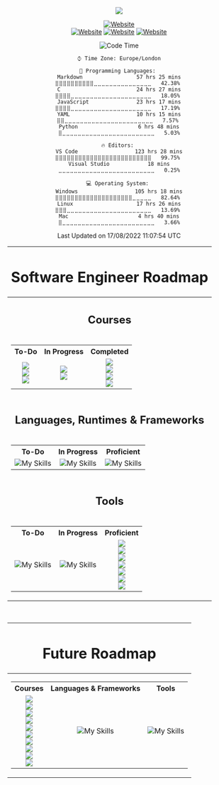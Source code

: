 <!-- Title SVG Start -->
<div align="center">

<a href="https://github.com/liamfrazer/"><img src="https://readme-typing-svg.herokuapp.com?size=50&duration=5000&color=0D7EBF&center=true&vCenter=true&width=900&lines=Liam+Frazer;Senior+AI+Conversation+Analyst;%F0%9F%9A%80%F0%9F%9A%80%F0%9F%9A%80;Future+Software+Engineer"></a>

</div>
<!-- Title SVG End -->

<!-- Websites & Socials Start -->

<div align="center">

[![Website](https://img.shields.io/website?label=frz.dev&style=for-the-badge&url=https%3A%2F%2Ffrz.dev)](https://frz.dev)<br>
[![Website](https://img.shields.io/website?label=liamfrazer.com&style=for-the-badge&url=https%3A%2F%2Fliamfrazer.com)](https://liamfrazer.com)
[![Website](https://img.shields.io/website?label=dinomino.com&style=for-the-badge&url=https%3A%2F%2Fdinomino.com)](https://dinomino.com)
[![Website](https://img.shields.io/website?label=adaptoken.com&style=for-the-badge&url=https%3A%2F%2Fadaptoken.com)](https://adaptoken.com)

</div>

<!-- Websites & Socials End -->

<div align="center">

<!--START_SECTION:waka-->
![Code Time](http://img.shields.io/badge/Code%20Time%20Since%2020th%20March%202022-100%20hrs%203%20mins-blue)

```text
⌚︎ Time Zone: Europe/London

💬 Programming Languages: 
Markdown                 57 hrs 25 mins      ⣿⣿⣿⣿⣿⣿⣿⣿⣿⣿⣀⣀⣀⣀⣀⣀⣀⣀⣀⣀⣀⣀⣀⣀⣀   42.38% 
C                        24 hrs 27 mins      ⣿⣿⣿⣿⣀⣀⣀⣀⣀⣀⣀⣀⣀⣀⣀⣀⣀⣀⣀⣀⣀⣀⣀⣀⣀   18.05% 
JavaScript               23 hrs 17 mins      ⣿⣿⣿⣿⣀⣀⣀⣀⣀⣀⣀⣀⣀⣀⣀⣀⣀⣀⣀⣀⣀⣀⣀⣀⣀   17.19% 
YAML                     10 hrs 15 mins      ⣿⣿⣀⣀⣀⣀⣀⣀⣀⣀⣀⣀⣀⣀⣀⣀⣀⣀⣀⣀⣀⣀⣀⣀⣀   7.57% 
Python                   6 hrs 48 mins       ⣿⣀⣀⣀⣀⣀⣀⣀⣀⣀⣀⣀⣀⣀⣀⣀⣀⣀⣀⣀⣀⣀⣀⣀⣀   5.03%

🔥 Editors: 
VS Code                  123 hrs 28 mins     ⣿⣿⣿⣿⣿⣿⣿⣿⣿⣿⣿⣿⣿⣿⣿⣿⣿⣿⣿⣿⣿⣿⣿⣿⣿   99.75% 
Visual Studio            18 mins             ⣀⣀⣀⣀⣀⣀⣀⣀⣀⣀⣀⣀⣀⣀⣀⣀⣀⣀⣀⣀⣀⣀⣀⣀⣀   0.25%

💻 Operating System: 
Windows                  105 hrs 18 mins     ⣿⣿⣿⣿⣿⣿⣿⣿⣿⣿⣿⣿⣿⣿⣿⣿⣿⣿⣿⣿⣀⣀⣀⣀⣀   82.64% 
Linux                    17 hrs 26 mins      ⣿⣿⣿⣀⣀⣀⣀⣀⣀⣀⣀⣀⣀⣀⣀⣀⣀⣀⣀⣀⣀⣀⣀⣀⣀   13.69% 
Mac                      4 hrs 40 mins       ⣿⣀⣀⣀⣀⣀⣀⣀⣀⣀⣀⣀⣀⣀⣀⣀⣀⣀⣀⣀⣀⣀⣀⣀⣀   3.66%

```


 Last Updated on 17/08/2022 11:07:54 UTC
<!--END_SECTION:waka-->
</div>

<!-- Software Engineer Roadmap Start -->
<div align="center">

| <div align="center"><h1>Software Engineer Roadmap</hr1></div>                                                                                                                                                                                                                                                                                                                                                                                                                                                                                                                                                                                                                                                                                                                                                                                                                                                                                                                                                                                                                                                                                                                                                                                                                                                                                                                                                                                                                                                                                                                                                                                                                                                                                                                                                                                                                                                                                                                                                                                                                                                                                                                                                                                                                                                                                                                                                                                                                                                                                                                                                                                                                                                                                                                                                                                                                                                |
| ------------------------------------------------------------------------------------------------------------------------------------------------------------------------------------------------------------------------------------------------------------------------------------------------------------------------------------------------------------------------------------------------------------------------------------------------------------------------------------------------------------------------------------------------------------------------------------------------------------------------------------------------------------------------------------------------------------------------------------------------------------------------------------------------------------------------------------------------------------------------------------------------------------------------------------------------------------------------------------------------------------------------------------------------------------------------------------------------------------------------------------------------------------------------------------------------------------------------------------------------------------------------------------------------------------------------------------------------------------------------------------------------------------------------------------------------------------------------------------------------------------------------------------------------------------------------------------------------------------------------------------------------------------------------------------------------------------------------------------------------------------------------------------------------------------------------------------------------------------------------------------------------------------------------------------------------------------------------------------------------------------------------------------------------------------------------------------------------------------------------------------------------------------------------------------------------------------------------------------------------------------------------------------------------------------------------------------------------------------------------------------------------------------------------------------------------------------------------------------------------------------------------------------------------------------------------------------------------------------------------------------------------------------------------------------------------------------------------------------------------------------------------------------------------------------------------------------------------------------------------------------------------------------ |
| <div align="center"><h2>Courses</h2></div>                                                                                                                                                                                                                                                                                                                                                                                                                                                                                                                                                                                                                                                                                                                                                                                                                                                                                                                                                                                                                                                                                                                                                                                                                                                                                                                                                                                                                                                                                                                                                                                                                                                                                                                                                                                                                                                                                                                                                                                                                                                                                                                                                                                                                                                                                                                                                                                                                                                                                                                                                                                                                                                                                                                                                                                                                                                                   |
| <div align="center"><table><tr><th><div align="center">To-Do</th><th><div align="center">In Progress</th><th><div align="center">Completed</th></tr><tr><td align="center">[![](https://img.shields.io/badge/Harvard-CS50X-informational?style=flat&logo=edx&idea&logoColor=02262B&color=blue)][cs50x]<br>[![](https://img.shields.io/badge/Course-The_Odin_Project-informational?style=flat&idea&logoColor=E3B465&color=blue)][top]<br>[![](https://img.shields.io/badge/Course-Full_Stack_Open_2022-informational?style=flat&idea&logoColor=F9F9F9&color=blue)][fso2022]</td><td align="center">[![](https://img.shields.io/badge/ZTM-Complete_Web_Developer-informational?style=flat&logo=&idea&logoColor=02262B&color=blue)][ztmbackend]<br>[![](https://img.shields.io/badge/ZTM-Complete_Node.js_Developer-informational?style=flat&logo=&idea&logoColor=02262B&color=blue)][ztmbackend]</td><td align="center">[![](https://img.shields.io/badge/Coursera-Learning_How_to_Learn-informational?style=flat&logo=Coursera&idea&logoColor=0056D2&color=blue)][lhtl]<br>[![](https://img.shields.io/badge/MTA-Security_Fundamentals-informational?style=flat&logo=microsoft&idea&logoColor=258FFA&color=blue)][mta]<br>[![](https://img.shields.io/badge/MTA-Networking_Fundamentals-informational?style=flat&logo=microsoft&idea&logoColor=258FFA&color=blue)][mta]<br>[![](https://img.shields.io/badge/MTA-Server_Fundamentals-informational?style=flat&logo=microsoft&idea&logoColor=258FFA&color=blue)][mta]</td></tr></table></div> |
| <div align="center"><h2>Languages, Runtimes & Frameworks</h2></div>                                                                                                                                                                                                                                                                                                                                                                                                                                                                                                                                                                                                                                                                                                                                                                                                                                                                                                                                                                                                                                                                                                                                                                                                                                                                                                                                                                                                                                                                                                                                                                                                                                                                                                                                                                                                                                                                                                                                                                                                                                                                                                                                                                                                                                                                                                                                                                                                                                                                                                                                                                                                                                                                                                                                                                                                                                                    |
| <div align="center"><table><tr><th><div align="center">To-Do</th><th><div align="center">In Progress</th><th><div align="center">Proficient</th></tr><tr><td align="center">![My Skills](https://skillicons.dev/icons?i=c,python,java,golang,flask&theme=dark&perline=3)</td><td align="center">![My Skills](https://skillicons.dev/icons?i=html,css,javascript,react,nodejs,mongodb,express,graphql,redux&theme=dark&perline=3)</td><td align="center">![My Skills](https://skillicons.dev/icons?i=spring,markdown&theme=dark&perline=3)</td></tr></table></div>                                                                                                                                                                                                                                         |
| <div align="center"><h2>Tools</h3></div>                                                                                                                                                                                                                                                                                                                                                                                                                                                                                                                                                                                                                                                                                                                                                                                                                                                                                                                                                                                                                                                                                                                                                                                                                                                                                                                                                                                                                                                                                                                                                                                                                                                                                                                                                                                                                                                                                                                                                                                                                                                                                                                                                                                                                                                                                                                                                                                                                                                                                                                                                                                                                                                                                                                                                                                                                                                                     |
| <div align="center"><table><tr><th><div align="center">To-Do</th><th><div align="center">In Progress</th><th><div align="center">Proficient</th></tr><tr><td align="center">![My Skills](https://skillicons.dev/icons?i=,jenkins,&theme=dark&perline=3)</td><td align="center">![My Skills](https://skillicons.dev/icons?i=vscode,git,github,,docker&theme=dark&perline=3)</td><td align="center">[![](https://img.shields.io/badge/IBM_WATSON_ASSISTANT-44A2D2?style=for-the-badge&logo=&logoColor=white)][ibmwatson]<br>[![](https://img.shields.io/badge/TODOIST-E44332?style=for-the-badge&logo=todoist&logoColor=white)][todoist]<br>[![](https://img.shields.io/badge/SERVICENOW-58C047?style=for-the-badge&logo=&logoColor=white)][servicenow]<br>[![](https://img.shields.io/badge/OBSIDIAN-8B77DE?style=for-the-badge&logo=obsidian&logoColor=white)][obsidian]<br>[![](https://img.shields.io/badge/LIVEPERSON-FA722D?style=for-the-badge&logo=&logoColor=white)][liveperson]<br>[![](https://img.shields.io/badge/JIRA-0A0FFF?style=for-the-badge&logo=jira&logoColor=white)][jira]<br>[![](https://img.shields.io/badge/ANKI-9B9B9B?style=for-the-badge&logo=&logoColor=white)][anki]</td></tr></table></div>                                                                                                                                                                                                                                                                                                                                                                                                                                                                                                                                                                                                                                                                                                                |





</div>

<br/>

<!-- Software Engineer Roadmap End -->

<!-- Software Engineer Future Roadmap Start -->

<div align="center">

| <div align="center"><h1>Future Roadmap</hr1></div> |     
|:----------:|
| <div align="center"><table><tr><th align="center"><div align="center">Courses</th><th align="center"><div align="center">Languages & Frameworks</th><th align="center"><div align="center">Tools</th></tr><tr><td align="center">[![](https://img.shields.io/badge/Harvard-CS50G-informational?style=flat&logo=edx&idea&logoColor=02262B&color=blue)][cs50g]<br>[![](https://img.shields.io/badge/Harvard-CS50W-informational?style=flat&logo=edx&idea&logoColor=02262B&color=blue)][cs50w]<br>[![](https://img.shields.io/badge/Udemy-Automate_the_Boring_Stuff-informational?style=flat&logo=Udemy&idea&logoColor=A435F0&color=blue)][automateboring]<br>[![](https://img.shields.io/badge/Udemy-Unreal_Engine_5_C%2B%2B_Developer-informational?style=flat&logo=Udemy&logoColor=A435F0&color=blue)][unrealcourse]<br>[![](https://img.shields.io/badge/Udemy-The_Complete_JavaScript_Course-informational?style=flat&logo=Udemy&idea&logoColor=A435F0&color=blue)][cjs]<br>[![](https://img.shields.io/badge/Udemy-The_Complete_NFT_Web_Dev_Course-informational?style=flat&logo=Udemy&idea&logoColor=A435F0&color=blue)][nftweb]<br>[![](https://img.shields.io/badge/Udemy-Solidity_and_Ethereum_in_React-informational?style=flat&logo=Udemy&idea&logoColor=A435F0&color=blue)][soliditycourse]<br>[![](https://img.shields.io/badge/Udemy-The_Self_Taught_Programmer-informational?style=flat&logo=Udemy&idea&logoColor=A435F0&color=blue)][selftaught]<br>[![](https://img.shields.io/badge/Udemy-Beginning_C++_Programming-informational?style=flat&logo=Udemy&idea&logoColor=A435F0&color=blue)][beginningc++]<br>[![](https://img.shields.io/badge/GameDev.tv-Unreal_5.0_C++_Developer-informational?style=flat&logo=gamedev&idea&logoColor=A435F0&color=blue)][gamedev.tv]</td><td align="center">![My Skills](https://skillicons.dev/icons?i=lua,cs,cpp&theme=dark&perline=3)</td><td align="center">![My Skills](https://skillicons.dev/icons?i=visualstudio,unreal,unity&theme=dark&perline=3)</td></tr></table> |  

</div>

<!-- Software Engineer Future Roadmap End -->

<!-- Links List Start -->

[vscode]: https://code.visualstudio.com/
[top]: https://theodinproject.com/
[git]: https://git-scm.com/
[github]: https://github.com/
[node.js]: https://nodejs.org/
[react]: https://reactjs.org/
[html5]: https://developer.mozilla.org/en-US/docs/Glossary/HTML5/
[css3]: https://developer.mozilla.org/en-US/docs/Glossary/CSS/
[javascript]: https://developer.mozilla.org/en-US/docs/Web/JavaScript/
[solidity]: https://docs.soliditylang.org/
[lhtl]: https://www.coursera.org/learn/learning-how-to-learn/
[ibmwatson]: https://www.ibm.com/uk-en/watson/
[liveperson]: https://www.liveperson.com/
[jira]: https://www.atlassian.com/software/jira/
[next.js]: https://nextjs.org/
[json]: https://www.json.org/json-en.html/
[servicenow]: https://servicenow.com/
[cjs]: https://www.udemy.com/course/the-complete-javascript-course/
[cdi]: https://www.conversationdesigninstitute.com/courses.html/
[mta]: https://support.microsoft.com/en-us/topic/earn-a-microsoft-technology-associate-mta-certification-357215d0-31ce-0620-feba-1bb60165b770/
[python]: https://www.python.org/
[cs50x]: https://www.edx.org/course/introduction-computer-science-harvardx-cs50x/
[cs50w]: https://www.edx.org/course/cs50s-web-programming-with-python-and-javascript?index=product&queryID=5c44c1c1d4f5a81bb7d4170208bb07b1&position=1/
[cs50g]: https://learning.edx.org/course/course-v1:HarvardX+CS50G+Games/home
[c]: https://en.wikipedia.org/wiki/C_(programming_language)/
[notion]: https://liamfrazer.notion.site/Software-Engineer-Journey-0c3796b414184465aa1aa8fda6ea32a1/
[nftweb]: https://www.udemy.com/course/the-complete-nft-web-developer-course-zero-to-professional/
[soliditycourse]: https://www.udemy.com/course/solidity-ethereum-in-react-next-js-the-complete-guide/
[selftaught]: https://www.udemy.com/course/self-taught-programmer/
[automateboring]: https://www.udemy.com/course/automate/
[obsidian]: https://github.com/liamfrazer/Obsidian-Notes
[fso2022]: https://fullstackopen.com/en/
[markdown]: https://daringfireball.net/projects/markdown/
[spel]: https://docs.spring.io/spring-framework/docs/4.3.12.RELEASE/spring-framework-reference/html/expressions.html
[todoist]: https://todoist.com/
[c++]: https://cplusplus.com
[unrealcourse]: https://www.udemy.com/course/unrealcourse/
[unrealengine]: https://www.unrealengine.com/en-US/unreal-engine-5
[unity]: https://unity.com
[lua]: https://www.lua.org
[scratch]: https://scratch.mit.edu
[sql]: https://en.wikipedia.org/wiki/SQL
[flask]: https://flask.palletsprojects.com
[c#]: https://docs.microsoft.com/en-us/dotnet/csharp/
[visualstudio]: https://visualstudio.microsoft.com
[anki]: https://apps.ankiweb.net
[beginningc++]: https://www.udemy.com/course/beginning-c-plus-plus-programming/
[gamedev.tv]: https://www.gamedev.tv/courses/enrolled/1638644
[ztmbackend]: https://zerotomastery.io/career-paths/become-a-backend-developer/

<!-- Links List End -->

